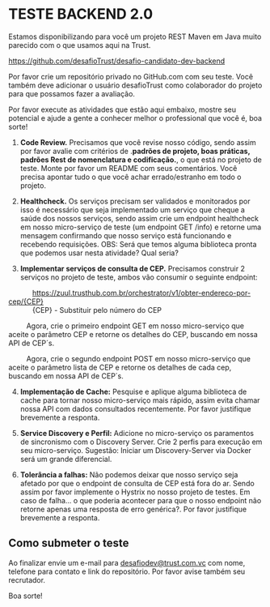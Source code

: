 # TESTE BACKEND 2.0

Estamos disponibilizando para você um projeto REST Maven em Java muito parecido com o que usamos aqui na Trust. 

https://github.com/desafioTrust/desafio-candidato-dev-backend


Por favor crie um repositório privado no GitHub.com com seu teste. Você também deve adicionar o usuário desafioTrust como colaborador do projeto para que possamos fazer a avaliação.

Por favor execute as atividades que estão aqui embaixo, mostre seu potencial e ajude a gente a conhecer melhor o professional que você é, boa sorte!

1)	**Code Review.** 
Precisamos que você revise nosso código, sendo assim por favor avalie com critérios de .**padrões de projeto, boas práticas, padrões Rest de nomenclatura e codificação.**, o que está no projeto de teste. Monte por favor um README com seus comentários. Você precisa apontar tudo o que você achar errado/estranho em todo o projeto.

2)	**Healthcheck.**
Os serviços precisam ser validados e monitorados por isso é necessário que seja implementado um serviço que cheque a saúde dos nossos serviços, sendo assim crie um endpoint healthcheck em nosso micro-serviço de teste (um endpoint GET /info) e retorne uma mensagem confirmando que nosso serviço está funcionando e recebendo requisições.
OBS: Será que temos alguma biblioteca pronta que podemos usar nesta atividade? Qual seria?

3)	**Implementar serviços de consulta de CEP.**
Precisamos construir 2 serviços no projeto de teste, ambos vão consumir o seguinte endpoint:

&nbsp;&nbsp;&nbsp;&nbsp;&nbsp;&nbsp;&nbsp;&nbsp;&nbsp;&nbsp;&nbsp;&nbsp;https://zuul.trusthub.com.br/orchestrator/v1/obter-endereco-por-cep/{CEP}
<br /> &nbsp;&nbsp;&nbsp;&nbsp;&nbsp;&nbsp;&nbsp;&nbsp;&nbsp;&nbsp;&nbsp;&nbsp;{CEP} - Substituir pelo número do CEP

&nbsp;&nbsp;&nbsp;&nbsp;&nbsp;&nbsp;&nbsp;&nbsp;&nbsp;Agora, crie o primeiro endpoint GET em nosso micro-serviço que aceite o parâmetro CEP e retorne os detalhes do CEP, buscando em nossa API de CEP´s.

&nbsp;&nbsp;&nbsp;&nbsp;&nbsp;&nbsp;&nbsp;&nbsp;&nbsp;Agora, crie o segundo endpoint POST em nosso micro-serviço que aceite o parâmetro lista de CEP e retorne os detalhes de cada cep, buscando em nossa API de CEP´s.

4)	**Implementação de Cache:**
Pesquise e aplique alguma biblioteca de cache para tornar nosso micro-serviço mais rápido, assim evita chamar nossa API com dados consultados recentemente. Por favor justifique brevemente a responta.

5)	**Service Discovery e Perfil:**
Adicione no micro-serviço os paramentos de sincronismo com o Discovery Server.
Crie 2 perfis para execução em seu micro-serviço.
Sugestão: Iniciar um Discovery-Server via Docker será um grande diferencial.

6)	**Tolerância a falhas:**
Não podemos deixar que nosso serviço seja afetado por que o endpoint de consulta de CEP está fora do ar. Sendo assim por favor implemente o Hystrix no nosso projeto de testes.
Em caso de falha... o que poderia acontecer para que o nosso endpoint não retorne apenas uma resposta de erro genérica?. Por favor justifique brevemente a responta.


## Como submeter o teste

Ao finalizar envie um e-mail para desafiodev@trust.com.vc com nome, telefone para contato e link do repositório. Por favor avise também seu recrutador.

Boa sorte!
